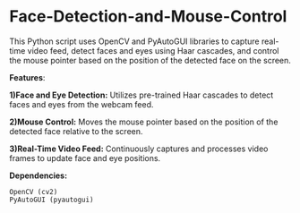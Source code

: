 # Face-Detection-and-Mouse-Control
This Python script uses OpenCV and PyAutoGUI libraries to capture real-time video feed, detect faces and eyes using Haar cascades, and control the mouse pointer based on the position of the detected face on the screen.

<b>Features</b>:

<b>1)Face and Eye Detection:</b> 
  Utilizes pre-trained Haar cascades to detect faces and eyes from the webcam feed.
  
<b>2)Mouse Control:</b> 
  Moves the mouse pointer based on the position of the detected face relative to the screen.
  
<b>3)Real-Time Video Feed:</b> 
  Continuously captures and processes video frames to update face and eye positions.
  
<b>Dependencies:</b>

    OpenCV (cv2)
    PyAutoGUI (pyautogui)
